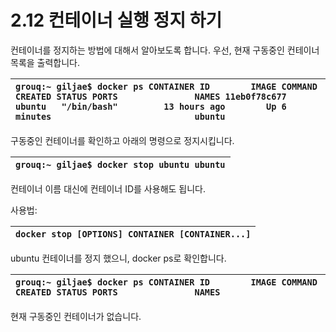# 2.12 컨테이너 실행 정지 하기

컨테이너를 정지하는 방법에 대해서 알아보도록 합니다. 우선, 현재 구동중인 컨테이너 목록을 출력합니다.

| `grouq:~ giljae$ docker ps CONTAINER ID        IMAGE COMMAND             CREATED STATUS PORTS               NAMES 11eb0f78c677        ubuntu   "/bin/bash"         13 hours ago        Up 6 minutes                            ubuntu` |
| :--- |


구동중인 컨테이너를 확인하고 아래의 명령으로 정지시킵니다.

| `grouq:~ giljae$ docker stop ubuntu ubuntu` |
| :--- |


컨테이너 이름 대신에 컨테이너 ID를 사용해도 됩니다.

사용법:

| `docker stop [OPTIONS] CONTAINER [CONTAINER...]` |
| :--- |


ubuntu 컨테이너를 정지 했으니, docker ps로 확인합니다.

| `grouq:~ giljae$ docker ps CONTAINER ID        IMAGE COMMAND             CREATED STATUS PORTS               NAMES` |
| :--- |


현재 구동중인 컨테이너가 없습니다.

